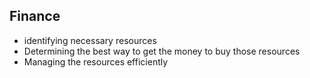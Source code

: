 ## Finance
- identifying necessary resources 
- Determining the best way to get the money to buy those resources
- Managing the resources efficiently